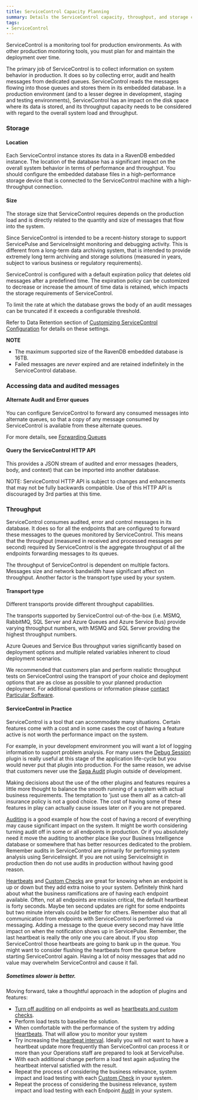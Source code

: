 ```yaml
---
title: ServiceControl Capacity Planning
summary: Details the ServiceControl capacity, throughput, and storage considerations to plan and support production environments
tags:
- ServiceControl
---
```


ServiceControl is a monitoring tool for production environments. As with other production monitoring tools, you must plan for and maintain the deployment over time.

The primary job of ServiceControl is to collect information on system behavior in production. It does so by collecting error, audit and health messages from dedicated queues. ServiceControl reads the messages flowing into those queues and stores them in its embedded database. In a production environment (and to a lesser degree in development, staging and testing environments), ServiceControl has an impact on the disk space where its data is stored, and its throughput capacity needs to be considered with regard to the overall system load and throughput.

### Storage

#### Location

Each ServiceControl instance stores its data in a RavenDB embedded instance. The location of the database has a significant impact on the overall system behavior in terms of performance and throughput. You should configure the embedded database files in a high-performance storage device that is connected to the ServiceControl machine with a high-throughput connection.

#### Size

The storage size that ServiceControl requires depends on the production load and is directly related to the quantity and size of messages that flow into the system.

Since ServiceControl is intended to be a recent-history storage to support ServicePulse and ServiceInsight monitoring and debugging activity. This is different from a long-term data archiving system, that is intended to provide extremely long term archiving and storage solutions (measured in years, subject to various business or regulatory requirements).

ServiceControl is configured with a default expiration policy that deletes old messages after a predefined time. The expiration policy can be customized to decrease or increase the amount of time data is retained, which impacts the storage requirements of ServiceControl.

To limit the rate at which the database grows the body of an audit messages can be truncated if it exceeds a configurable threshold.

Refer to Data Retention section of [Customizing ServiceControl Configuration](creating-config-file.md) for details on these settings.


**NOTE**

* The maximum supported size of the RavenDB embedded database is 16TB.
* Failed messages are *never* expired and are retained indefinitely in the ServiceControl database.

### Accessing data and audited messages

#### Alternate Audit and Error queues

You can configure ServiceControl to forward any consumed messages into alternate queues, so that a copy of any message consumed by ServiceControl is available from these alternate queues.

For more details, see [Forwarding Queues](errorlog-auditlog-behavior.md)

#### Query the ServiceControl HTTP API

This provides a JSON stream of audited and error messages (headers, body, and context) that can be imported into another database.

NOTE: ServiceControl HTTP API is subject to changes and enhancements that may not be fully backwards compatible. Use of this HTTP API is discouraged by 3rd parties at this time.

### Throughput

ServiceControl consumes audited, error and control messages in its database. It does so for all the endpoints that are configured to forward these messages to the queues monitored by ServiceControl. This means that the throughput (measured in received and processed messages per second) required by ServiceControl is the aggregate throughput of all the endpoints forwarding messages to its queues.

The throughput of ServiceControl is dependent on multiple factors. Messages size and network bandwidth have significant affect on throughput. Another factor is the transport type used by your system.

#### Transport type

Different transports provide different throughput capabilities.

The transports supported by ServiceControl out-of-the-box (i.e. MSMQ, RabbitMQ, SQL Server and Azure Queues and Azure Service Bus) provide varying throughput numbers, with MSMQ and SQL Server providing the highest throughput numbers.

Azure Queues and Service Bus throughput varies significantly based on deployment options and multiple related variables inherent to cloud deployment scenarios.

We recommended that customers plan and perform realistic throughput tests on ServiceControl using the transport of your choice and deployment options that are as close as possible to your planned production deployment. For additional questions or information please [contact Particular Software](http://particular.net/contactus).

#### ServiceControl in Practice

ServiceControl is a tool that can accommodate many situations. Certain features come with a cost and in some cases the cost of having a feature active is not worth the performance impact on the system.

For example, in your development environment you will want a lot of logging information to support problem analysis. For many users the [Debug Session](/servicecontrol/plugins/debug-session.md) plugin is really useful at this stage of the application life-cycle but you would never put that plugin into production. For the same reason, we advise that customers never use the [Saga Audit](/servicecontrol/plugins/saga-audit.md) plugin outside of development.

Making decisions about the use of the other plugins and features requires a little more thought to balance the smooth running of a system with actual business requirements. The temptation to 'just use them all' as a catch-all insurance policy is not a good choice. The cost of having some of these features in play can actually cause issues later on if you are not prepared.

[Auditing](/nservicebus/operations/auditing.md) is a good example of how the cost of having a record of everything may cause significant impact on the system. It might be worth considering turning audit off in some or all endpoints in production. Or if you absolutely need it move the auditing to another place like your Business Intelligence database or somewhere that has better resources dedicated to the problem. Remember audits in ServiceControl are primarily for performing system analysis using ServiceInsight. If you are not using ServiceInsight in production then do not use audits in production without having good reason.

[Heartbeats](/servicepulse/intro-endpoints-heartbeats.md) and [Custom Checks](/servicepulse/intro-endpoints-custom-checks.md) are great for knowing when an endpoint is up or down but they add extra noise to your system. Definitely think hard about what the business ramifications are of having each endpoint available. Often, not all endpoints are mission critical, the default heartbeat is forty seconds. Maybe ten second updates are right for some endpoints but two minute intervals could be better for others. Remember also that all communication from endpoints with ServiceControl is performed via messaging. Adding a message to the queue every second may have little impact on when the notification shows up in ServicePulse. Remember, the last heartbeat is really the only one you care about. If you stop ServiceControl those heartbeats are going to bank up in the queue. You might want to consider flushing the heartbeats from the queue before starting ServiceControl again. Having a lot of noisy messages that add no value may overwhelm ServiceControl and cause it fail.

##### Sometimes slower is better.

Moving forward, take a thoughtful approach in the adoption of plugins and features:

- [Turn off auditing](http://docs.particular.net/nservicebus/operations/auditing#turning-off-auditing) on all endpoints as well as [heartbeats and custom checks](http://docs.particular.net/servicepulse/how-to-configure-endpoints-for-monitoring).
- Perform load tests to baseline the solution.
- When comfortable with the performance of the system try adding [Heartbeats](http://docs.particular.net/servicepulse/intro-endpoints-heartbeats). That will allow you to monitor your system
- Try increasing the [heartbeat interval](http://docs.particular.net/servicecontrol/plugins/heartbeat#configuration-heartbeat-interval). Ideally you will not want to have a heartbeat update more frequently than ServiceControl can process it or more than your Operations staff are prepared to look at ServicePulse.
- With each additional change perform a load test again adjusting the heartbeat interval satisfied with the result.
- Repeat the process of considering the business relevance, system impact and load testing with each [Custom Check](http://docs.particular.net/servicecontrol/plugins/custom-checks) in your system.
- Repeat the process of considering the business relevance, system impact and load testing with each Endpoint [Audit](http://docs.particular.net/nservicebus/operations/auditing) in your system.
